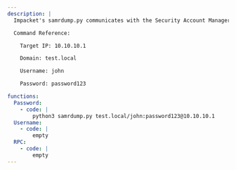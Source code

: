 ```yaml
---
description: |
  Impacket's samrdump.py communicates with the Security Account Manager Remote (SAMR) interface to list system user accounts, available resource shares, and other sensitive information. 

  Command Reference:

  	Target IP: 10.10.10.1

  	Domain: test.local

  	Username: john

  	Password: password123

functions:
  Password:
    - code: |
        python3 samrdump.py test.local/john:password123@10.10.10.1
  Username:
    - code: |
        empty
  RPC:
    - code: |
        empty
---
```

